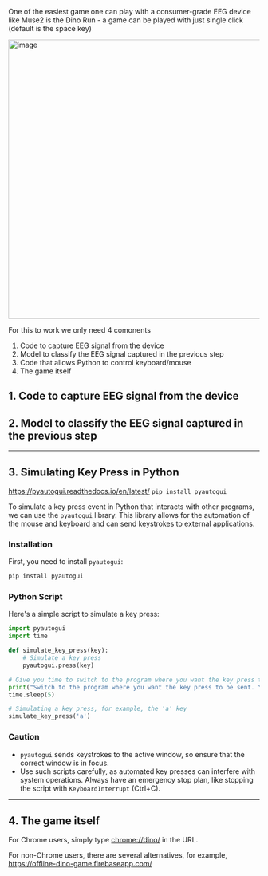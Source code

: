 One of the easiest game one can play with a consumer-grade EEG device like Muse2 is the Dino Run - a game can be played with just single click (default is the space key) 

<img width="560" alt="image" src="https://github.com/edmund-code/muse-eeg/assets/52833150/6af61233-4d71-48ce-806c-fe1939246336">

For this to work we only need 4 comonents

1. Code to capture EEG signal from the device
2. Model to classify the EEG signal captured in the previous step
3. Code that allows Python to control keyboard/mouse
4. The game itself



## 1. Code to capture EEG signal from the device


## 2. Model to classify the EEG signal captured in the previous step


---
## 3. Simulating Key Press in Python
https://pyautogui.readthedocs.io/en/latest/
```pip install pyautogui```


To simulate a key press event in Python that interacts with other programs, we can use the `pyautogui` library. This library allows for the automation of the mouse and keyboard and can send keystrokes to external applications.

### Installation

First, you need to install `pyautogui`:

```bash
pip install pyautogui
```

### Python Script

Here's a simple script to simulate a key press:

```python
import pyautogui
import time

def simulate_key_press(key):
    # Simulate a key press
    pyautogui.press(key)

# Give you time to switch to the program where you want the key press to be sent
print("Switch to the program where you want the key press to be sent. You have 5 seconds.")
time.sleep(5)

# Simulating a key press, for example, the 'a' key
simulate_key_press('a')
```

### Caution

- `pyautogui` sends keystrokes to the active window, so ensure that the correct window is in focus.
- Use such scripts carefully, as automated key presses can interfere with system operations. Always have an emergency stop plan, like stopping the script with `KeyboardInterrupt` (Ctrl+C).

---


## 4. The game itself
For Chrome users, simply type [chrome://dino/](chrome://dino/) in the URL.

For non-Chrome users, there are several alternatives, for example, https://offline-dino-game.firebaseapp.com/
